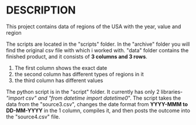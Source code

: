 # DESCRIPTION
This project contains data of regions of the USA with the year, value and region

The scripts are located in the "scripts" folder. In the "archive" folder you will find the original csv file with which i worked with. "data" folder contains the finished product, and it consists of **3 columns and 3 rows**. 
1. The first column shows the exact date
2. the second column has different types of regions in it
3. the third column has different values

The python script is in the "script" folder. It currently has only 2 libraries- *"import csv" and "from datetime import datetime0*". The script takes the data from the "source3.csv", changes the date format from **YYYY-MMM to DD-MM-YYYY** in the 1 column, compiles it, and then posts the outcome into the "source4.csv" file.